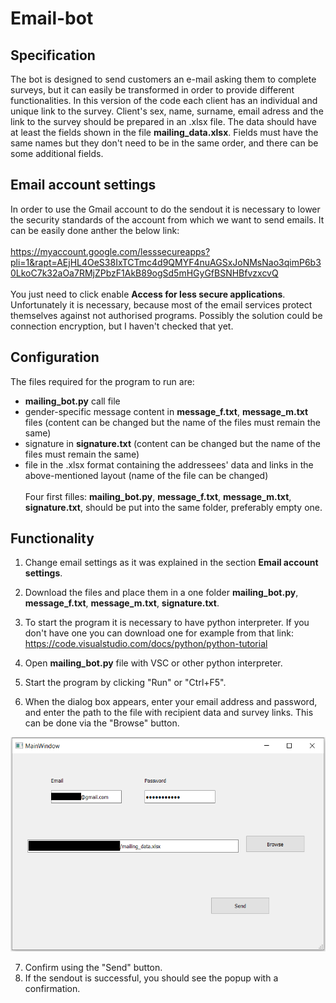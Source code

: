 # Email-bot
## Specification
The bot is designed to send customers an e-mail asking them to complete surveys, but it can easily be transformed in order to provide different functionalities.
In this version of the code each client has an individual and unique link to the survey. Client's sex, name, surname, email adress and the link to the survey should be prepared in an .xlsx file. The data should have at least the fields shown in the file **mailing_data.xlsx**. Fields must have the same names but they don't need to be in the same order, and there can be some additional fields.
## Email account settings
In order to use the Gmail account to do the sendout it is necessary to lower the security standards of the account from which we want to send emails.
It can be easily done anther the below link:\
\
https://myaccount.google.com/lesssecureapps?pli=1&rapt=AEjHL4OeS38IxTCTmc4d9QMYF4nuAGSxJoNMsNao3qimP6b30LkoC7k32aOa7RMjZPbzF1AkB89ogSd5mHGyGfBSNHBfvzxcvQ \
\
You just need to click enable **Access for less secure applications**.
Unfortunately it is necessary, because most of the email services protect themselves against not authorised programs. Possibly the solution could be connection encryption, but I haven't checked that yet.
## Configuration
The files required for the program to run are:
- **mailing_bot.py** call file
- gender-specific message content in **message_f.txt**, **message_m.txt** files (content can be changed but the name of the files must remain the same)
- signature in **signature.txt** (content can be changed but the name of the files must remain the same)
- file in the .xlsx format containing the addressees' data and links in the above-mentioned layout (name of the file can be changed)
\
\
Four first filles: **mailing_bot.py**, **message_f.txt**, **message_m.txt**, **signature.txt**, should be put into the same folder, preferably empty one.
## Functionality
1. Change email settings as it was explained in the section **Email account settings**.
2. Download the files and place them in a one folder **mailing_bot.py**, **message_f.txt**, **message_m.txt**, **signature.txt**.
3. To start the program it is necessary to have python interpreter. If you don't have one you can download one for example from that link:
\
https://code.visualstudio.com/docs/python/python-tutorial

3. Open **mailing_bot.py** file with VSC or other python interpreter.
4. Start the program by clicking "Run" or "Ctrl+F5".
5. When the dialog box appears, enter your email address and password, and enter the path to the file with recipient data and survey links. This can be done via the "Browse" button.

<img src = "images/MainWindow_image.png" width = "534" height = "343">

7. Confirm using the "Send" button.
8. If the sendout is successful, you should see the popup with a confirmation.
